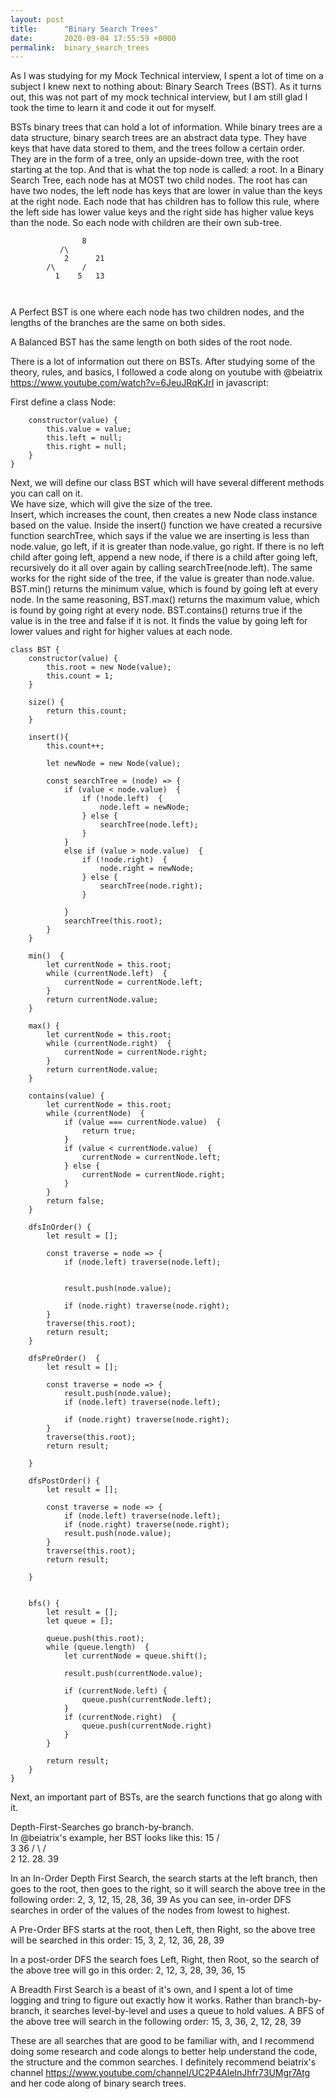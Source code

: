 ```yaml
---
layout: post
title:      "Binary Search Trees"
date:       2020-09-04 17:55:59 +0000
permalink:  binary_search_trees
---
```



As I was studying for my Mock Technical interview, I spent a lot of time on a subject I knew next to nothing about: Binary Search Trees (BST).  As it turns out, this was not part of my mock technical interview, but I am still glad I took the time to learn it and code it out for myself.  

BSTs binary trees that can hold a lot of information.  While binary trees are a data structure, binary search trees are an abstract data type.  They have keys that have data stored to them, and the trees follow a certain order.  They are in the form of a tree, only an upside-down tree, with the root starting at the top.  And that is what the top node is called: a root.  In a Binary Search Tree, each node has at MOST two child nodes.  The root has can have two nodes, the left node has keys that are lower in value than the keys at the right node.  Each node that has children has to follow this rule, where the left side has lower value keys and the right side has higher value keys than the node.  So each node with children are their own sub-tree.  

```
      		    8
		   /\
	        2      21
		/\      /
	      1	   5   13
	    
	
```
A Perfect BST is one where each node has two children nodes, and the lengths of the branches are the same on both sides.

A Balanced BST has the same length on both sides of the root node.

There is a lot of information out there on BSTs.  After studying some of the theory, rules, and basics, I followed a code along on youtube with @beiatrix https://www.youtube.com/watch?v=6JeuJRqKJrI in javascript:

First define a class Node:

```class Node {
    constructor(value) {
        this.value = value;
        this.left = null;
        this.right = null;
    }
}
```

Next, we will define our class BST which will have several different methods you can call on it.  
We have size, which will give the size of the tree.  
Insert, which increases the count, then creates a new Node class instance based on the value.  Inside the insert() function we have created a recursive function searchTree, which says if the value we are inserting is less than node.value, go left, if it is greater than node.value, go right.  If there is no left child after going left, append a new node, if there is a child after going left, recursively do it all over again by calling searchTree(node.left).  The same works for the right side of the tree, if the value is greater than node.value.  
BST.min()  returns the minimum value, which is found by going left at every node.
In the same reasoning, BST.max() returns the maximum value, which is found by going right at every node.
BST.contains() returns true if the value is in the tree and false if it is not.  It finds the value by going left for lower values and right for higher values at each node.

```
class BST {
    constructor(value) {
        this.root = new Node(value);
        this.count = 1;
    }

    size() {
        return this.count;
    }

    insert(){
        this.count++;

        let newNode = new Node(value);

        const searchTree = (node) => {
            if (value < node.value)  {
                if (!node.left)  {
                    node.left = newNode;
                } else {
                    searchTree(node.left);
                }
            }
            else if (value > node.value)  {
                if (!node.right)  {
                    node.right = newNode;
                } else {
                    searchTree(node.right);
                }

            }
            searchTree(this.root);
        }
    }

    min()  {
        let currentNode = this.root;
        while (currentNode.left)  {
            currentNode = currentNode.left;
        }
        return currentNode.value;
    }

    max() {
        let currentNode = this.root;
        while (currentNode.right)  {
            currentNode = currentNode.right;
        }
        return currentNode.value;
    }

    contains(value) {
        let currentNode = this.root;
        while (currentNode)  {
            if (value === currentNode.value)  {
                return true;
            }
            if (value < currentNode.value)  {
                currentNode = currentNode.left;
            } else {
                currentNode = currentNode.right;
            }
        }
        return false;
    }
		
    dfsInOrder() {
        let result = [];

        const traverse = node => {
            if (node.left) traverse(node.left);


            result.push(node.value);

            if (node.right) traverse(node.right);
        }
        traverse(this.root);
        return result;
    }

    dfsPreOrder()  {
        let result = [];

        const traverse = node => {
            result.push(node.value);
            if (node.left) traverse(node.left);

            if (node.right) traverse(node.right);
        }
        traverse(this.root);
        return result;

    }

    dfsPostOrder() {
        let result = [];

        const traverse = node => {
            if (node.left) traverse(node.left);
            if (node.right) traverse(node.right);
            result.push(node.value);
        }
        traverse(this.root);
        return result;

    }


    bfs() {
        let result = [];
        let queue = [];

        queue.push(this.root);
        while (queue.length)  {
            let currentNode = queue.shift();

            result.push(currentNode.value);

            if (currentNode.left) {
                queue.push(currentNode.left);
            }
            if (currentNode.right)  {
                queue.push(currentNode.right)
            }
        }

        return result;
    }
}
```


Next, an important part of BSTs, are the search functions that go along with it.

Depth-First-Searches go branch-by-branch.  
In @beiatrix's example, her BST looks like this:
          				 15
					 / \
				      3      36
			             /  \      /   \
		                   2  12.  28. 39

In an In-Order Depth First Search, the search starts at the left branch, then goes to the root, then goes to the right, so it will search the above tree in the following order:
2, 3, 12, 15, 28, 36, 39
As you can see, in-order DFS searches in order of the values of the nodes from lowest to highest.
		
A Pre-Order BFS starts at the root, then Left, then Right, so the above tree will be searched in this order:
15, 3, 2, 12, 36, 28, 39
		
In a post-order DFS the search foes Left, Right, then Root, so the search of the above tree will go in this order:
2, 12, 3, 28, 39, 36, 15
		
		
A Breadth First Search is a beast of it's own, and I spent a lot of time logging and tring to figure out exactly how it works.  Rather than branch-by-branch, it searches level-by-level and uses a queue to hold values.  A BFS of the above tree will search in the following order:
15, 3, 36, 2, 12, 28, 39
		
		
These are all searches that are good to be familiar with, and I recommend doing some research and code alongs to better help understand the code, the structure and the common searches.  I definitely recommend beiatrix's channel https://www.youtube.com/channel/UC2P4AleInJhfr73UMgr7Atg and her code along of binary search trees. 
